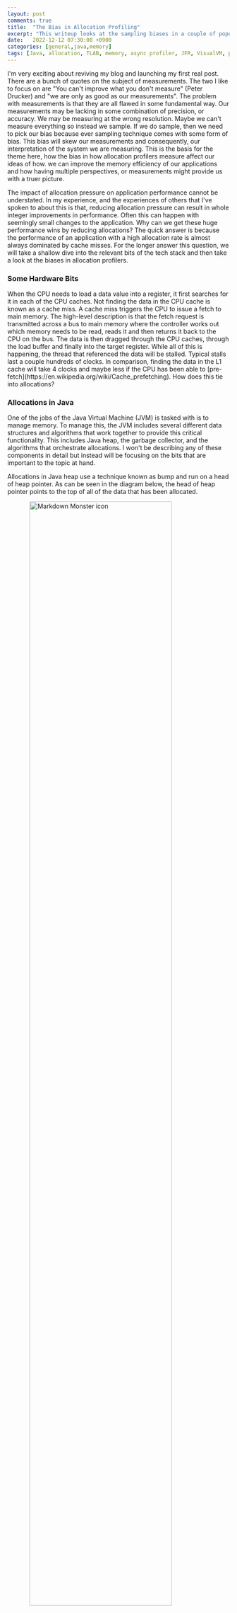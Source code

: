 ```yaml
---
layout: post
comments: true
title:  "The Bias in Allocation Profiling"
excerpt: "This writeup looks at the sampling biases in a couple of popular allocation profilers"
date:   2022-12-12 07:30:00 +0900
categories: [general,java,memory]
tags: [Java, allocation, TLAB, memory, async profiler, JFR, VisualVM, profiling]
---
```


I'm very exciting about reviving my blog and launching my first real post. There are a bunch of quotes on the subject of measurements. The two I like to focus on are "You can't improve what you don't measure" (Peter Drucker) and "we are only as good as our measurements". The problem with measurements is that they are all flawed in some fundamental way. Our measurements may be lacking in some combination of precision, or accuracy. We may be measuring at the wrong resolution. Maybe we can't measure everything so instead we sample. If we do sample, then we need to pick our bias because ever sampling technique comes with some form of bias. This bias will skew our measurements and consequently, our interpretation of the system we are measuring. This is the basis for the theme here, how the bias in how allocation profilers measure affect our ideas of how. we can improve the memory efficiency of our applications and how having multiple perspectives, or measurements might provide us with a truer picture.

The impact of allocation pressure on application performance cannot be understated. In my experience, and the experiences of others that I've spoken to about this is that, reducing allocation pressure can result in whole integer improvements in performance. Often this can happen with seemingly small changes to the application. Why can we get these huge performance wins by reducing allocations? The quick answer is because the performance of an application with a high allocation rate is almost always dominated by cache misses. For the longer answer this question, we will take a shallow dive into the relevant bits of the tech stack and then take a look at the biases in allocation profilers.

<H3>Some Hardware Bits</H3>
When the CPU needs to load a data value into a register, it first searches for it in each of the CPU caches. Not finding the data in the CPU cache is known as a cache miss. A cache miss triggers the CPU to issue a fetch to main memory. The high-level description is that the fetch request is transmitted across a bus to main memory where the controller works out which memory needs to be read, reads it and then returns it back to the CPU on the bus. The data is then dragged through the CPU caches, through the load buffer and finally into the target register. While all of this is happening, the thread that referenced the data will be stalled. Typical stalls last a couple hundreds of clocks. In comparison, finding the data in the L1 cache will take 4 clocks and maybe less if the CPU has been able to [pre-fetch](https://en.wikipedia.org/wiki/Cache_prefetching). How does this tie into allocations?

<h3>Allocations in Java</h3>
One of the jobs of the Java Virtual Machine (JVM) is tasked with is to manage memory. To manage this, the JVM includes several different data structures and algorithms that work together to provide this critical functionality. This includes Java heap, the garbage collector, and the algorithms that orchestrate allocations. I won't be describing any of these components in detail but instead will be focusing on the bits that are important to the topic at hand.

Allocations in Java heap use a technique known as bump and run on a head of heap pointer. As can be seen in the diagram below, the head of heap pointer points to the top of all of the data that has been allocated.


<img src="/images/tlab_structure.png"
     alt="Markdown Monster icon"
     style="width: 80%; display: block; margin-left: auto; margin-right: auto;" />
     
<p style="text-align: center;">TLAB allocated from Global Java Heap</p>
    


To "bump and run" the pointer must first be loaded into a register. This value is then incremented by the number of bytes needed to satisfy the needs of the allocation after which the thread can continue to run. Given that just about all Java applications have multiple threads allocating at the same time, the head of heap pointer will need to be wrapped in a lock to ensure mutual exclusive access. This naive implementation comes with a number of high latency activities. First, the cost of the barriers needed to insure that the view of the pointer value is consistent across all threads is the equivalent of a cache miss. Next, the lock necessarily serializes all allocation activity. In the, very likely, case where the head of heap pointer is highly contented, allocating threads would be backed up into a queue waiting for their turn to be able to allocate. Enter Thread Local Allocation Block (TLAB). TLABs act to reduce the pressure on the head of heap pointer. Let's spend a bit of time exploring how this works.

When a thread allocates, the allocators will check to see if the thread needs a new TLAB. If so, a new TLAB will be allocated in Java heap by bumping up the global head of heap pointer. TLAB size starts at 1MiB and the head of TLAB will be at 0 relative to the base address of the TLAB. TLAB size can and does vary as it is adaptive to allocation pressure but we can be ignore this feature for the purposes of this discussion. The more salient point is that the TLAB forms a new allocation buffer that is only visible to the thread that allocated it. To continue with the allocation story, now that the thread has a TLAB, the thread can bump a head of TLAB pointer to complete the allocation. Of course, this pointer bump is un-contented which significantly improves the allocation performance. However, there is no free lunch as using TLABs does result in more memory being wasted. To better understand this, let's look at a couple of allocation use cases.

TLABs have a configurable waste percentage setting. The purpose of this waste percentage is to set a boundary. At the beginning of an allocation, the allocator checks to see if the current head of TLAB is past the boundary and if so, the thread is obliged to allocate a new TLAB. The allocation will then complete in that new TLAB. This implies that the memory between the head and the top of the TLAB will never be used. The next case to consider is when the head of TLAB is below the waste threshold but the size of the allocation would overflow the TLAB. In this is quite different then when the head of TLABan allocation + head of TLAB would result in a buffer overrun. In that case, the allocation will happen outside of the TLAB in the global heap space. This use case implies that allocations bigger than the TLAB will happen in the global heap space. A more subtle effect is that the size of globally allocated objects will decrease as the TLAB fills up. The relevance of this last point will become more apparent very shortly.

Returning to the subject of cache misses, what is evident from the description above is that an allocation is Java heap (or a TLAB) is realized though the manipulation of a data structure where the elements of that data structure have never been or not recently been referenced by the application. This suggests that the needed part of the data structure will not be in any of the CPUs caches. With high allocation rates, it is very likely that even if the needed part of the data structure was accessed recently, the motion of data churning through the cache would have resulted in it being flushed. Fortunately the JVM offers some help.

One of the optimizations that the Just-in-Time (JIT) C2 optimizing compiler is able to provide is known as scalar replacement. Very briefly, scalar replacement literally replaces an allocation call site with the assembly code that has the field value inlined instead of being stored in Java heap. As you can imagine, this optimization comes with a lot of restrictions one of the most important is that the allocation passes the Escape Analysis (EA)test. EA determines the visibility of object produced by the call site to be scalar replaced (also known as a call site reduction). There are 3 outcomes for this test, fully escaped meaning the data is visible to multiple threads, partial escape meaning the data maybe visible to other threads, or no escape meaning that the data is only visible to the thread that created it. For example, any variable labeled public is at least partially escaped if not fully escaped whereas any variable that remains completely local to a specific code block would most likely be no-escape. There are other constraints but it's safe to say that many allocations can be eliminated with this optimization. The win is that the thread is able to avoid the cache miss that comes with the on heap allocation.

One more sidebar, profilers commonly report on allocation rate as bytes/sec. As can be seen from the description provided so far, the size of the allocation is a minor factor if it even is a factor at all in the cost of an allocation when compared to the cost of a cache miss. Thus the bytes/sec reporting isn't all that useful when we're looking for the number of allocations/sec.

With all this in mind, let's take a swing at allocation profiling.


<H3>Allocation Profiling</H3>
There are a several ways to implement an object profiler. Way back in the days of Java 1.1.7, I whipped up an allocation profiler that reported on the allocation to a table. It was simple and effective but it inflicted a horrendous overhead penalty on the application. Today, profilers tend to wrap the allocation in a phantom reference. The profile harvests and reports on information harvested from the phantom reference. While these profilers offer far less overhead than my hacked up tool did, it is still not insignificant. The other big effect is on EA. Wrapping the allocation in a PhantomReference to be processed by the profiler means that the data is accessible by more than 1 thread and thus EA will label it fully escaped. Thus a consequence of using this technique is that **ALL** allocations will fail EA.

The next course of action is to inspect the profiler output for the hottest allocation site, optimize the code to either remove or reduce it, then rerun the performance tests and report on the improvement. Sound good but what happens fairly frequently is that the test produce no noticeable reduction in latencies. While there could be many reasons for this a common one is that the hottest allocate site was already being optimized by the JIT resulting in the "fixes" to the code being redundant. This is where tools like [JITWatch](https://github.com/AdoptOpenJDK/jitwatch) can help. This tool will report on allocation sites that have been scalar replaced. Comparing this list to the profile can help you pick hot allocation sites that are not being optimized away.

The other technique is to sample out-of-TLAB allocations and those allocations that trigger the creation of a new TLAB. In JFR the code perform this is baked into the JVM so the overhead is fairly minimal. To be honest, I'm not sure how the async-profiler collects this data though I suspect it is by capturing the JFR event. This is something I plan on looking into in the near future.

While on paper TLAB sampling may look ok, in practice it biases the profile to large allocations. Indeed if you profile an application that allocates an equal number of various sized objects and plot that data this bias will become immediately obvious. The smaller objects will be under reported whereas the larger objects will be over-reported. Again, being mindful of purpose, we're looking for the rate at which objects are being allocated, not the rate at which memory is being allocated. In this case I can only offer 1 solution and that is to turn off the use of TLABs while profiling. If you're thinking that according to the description above thats going to degrade performance the answer is yes, it's going to hurt. However, missing that it's a small allocation that is escaping that is the source of your allocation pressure isn't all that helpful either.

<img src="/images/allocation_counts.png"
     alt="Markdown Monster icon"
     style="width: 80%; display: block; margin-left: auto; margin-right: auto;" />
     
<p style="text-align: center;">Allocation True Counts vs Sampled Counts</p>

<H3>What about Heap Dumps</H3>
I've heard several people advocate the use of heap dumps in finding hot allocation sites. My personal view point is that finding a hot allocation site with a heap dump is even more problematic than the challenges thrown at by the traditional allocation profilers. About the only recipe that I've heard, but have not tried, it to use the Epsilon collector (or otherwise turn off GC) and trigger a heap dump after running some load on the application. The next step is to use a heap analysis tool to inventory the entire contents of the heap dump. This would necessarily include both live and dereferenced objects.


<h3>Conclusion</h3>
As is evident, each of the profiling techniques in use today come with upsides and downsides. A quick summary of this is that the upsides for JFR are very low overhead and convenience. The downside is the bias towards large allocations. The async profiler isn't as convenient to use but it also offers low overheads with the bias towards large allocations. On the other side of the spectrum, tools like VisualVM record every allocation but unfortunately not easy to deploy in prod (-like environments), interfere with EA and come with a high overhead. On the question of which profiler should one use? I tend to use all of them (including commercial options that I've not listed here). But, which on you should use really depends on your situation. Hopefully the information offered here can help you in that decision making process.